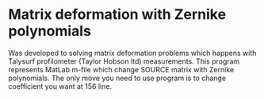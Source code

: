 # Matrix deformation with Zernike polynomials
Was developed to solving matrix deformation problems which happens with Talysurf profilometer (Taylor Hobson ltd) measurements.
This program represents MatLab m-file which change SOURCE matrix with Zernike polynomials. The only move you need to use program is to change coefficient you want at 156 line.
